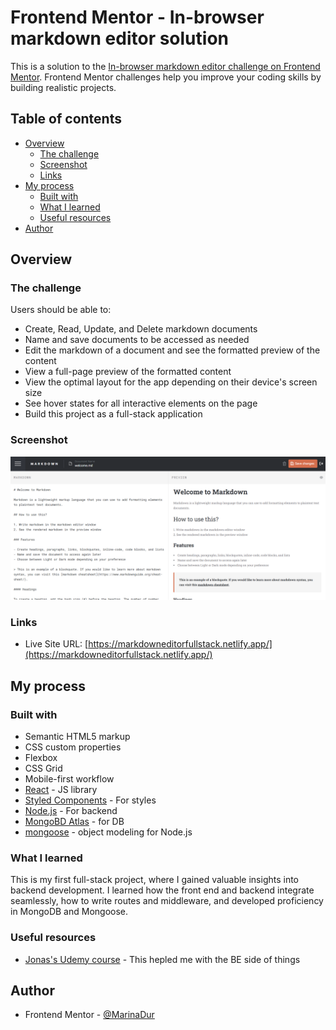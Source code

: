 # Frontend Mentor - In-browser markdown editor solution

This is a solution to the [In-browser markdown editor challenge on Frontend Mentor](https://www.frontendmentor.io/challenges/inbrowser-markdown-editor-r16TrrQX9). Frontend Mentor challenges help you improve your coding skills by building realistic projects.

## Table of contents

- [Overview](#overview)
  - [The challenge](#the-challenge)
  - [Screenshot](#screenshot)
  - [Links](#links)
- [My process](#my-process)
  - [Built with](#built-with)
  - [What I learned](#what-i-learned)
  - [Useful resources](#useful-resources)
- [Author](#author)

## Overview

### The challenge

Users should be able to:

- Create, Read, Update, and Delete markdown documents
- Name and save documents to be accessed as needed
- Edit the markdown of a document and see the formatted preview of the content
- View a full-page preview of the formatted content
- View the optimal layout for the app depending on their device's screen size
- See hover states for all interactive elements on the page
- Build this project as a full-stack application

### Screenshot

![](./client/public/Screenshot.png)

### Links

- Live Site URL: [https://markdowneditorfullstack.netlify.app/](https://markdowneditorfullstack.netlify.app/)

## My process

### Built with

- Semantic HTML5 markup
- CSS custom properties
- Flexbox
- CSS Grid
- Mobile-first workflow
- [React](https://reactjs.org/) - JS library
- [Styled Components](https://styled-components.com/) - For styles
- [Node.js](https://nodejs.org/) - For backend
- [MongoBD Atlas](https://www.mongodb.com/) - for DB
- [mongoose](https://mongoosejs.com/) - object modeling for Node.js

### What I learned

This is my first full-stack project, where I gained valuable insights into backend development. I learned how the front end and backend integrate seamlessly, how to write routes and middleware, and developed proficiency in MongoDB and Mongoose.

### Useful resources

- [Jonas's Udemy course](https://www.udemy.com/course/nodejs-express-mongodb-bootcamp) - This hepled me with the BE side of things

## Author

- Frontend Mentor - [@MarinaDur](https://www.frontendmentor.io/profile/MarinaDur)
